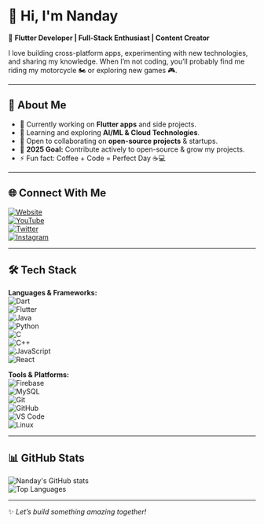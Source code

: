 # 👋 Hi, I'm Nanday  

🚀 **Flutter Developer | Full-Stack Enthusiast | Content Creator**  

I love building cross-platform apps, experimenting with new technologies, and sharing my knowledge. When I’m not coding, you’ll probably find me riding my motorcycle 🏍️ or exploring new games 🎮.  

---

## 🌟 About Me  
- 🔭 Currently working on **Flutter apps** and side projects.  
- 🌱 Learning and exploring **AI/ML & Cloud Technologies**.  
- 👯 Open to collaborating on **open-source projects** & startups.  
- 🥅 **2025 Goal:** Contribute actively to open-source & grow my projects.  
- ⚡ Fun fact: Coffee + Code = Perfect Day ☕💻  

---

## 🌐 Connect With Me  

[![Website](https://img.shields.io/badge/🌍-Portfolio-blue)](https://nandaydas.in)  
[![YouTube](https://img.shields.io/badge/📺-YouTube-red)](https://www.youtube.com/channel/UCUrJbmdbw5-Jteuu8y-IT7w)  
[![Twitter](https://img.shields.io/badge/🐦-Twitter-1DA1F2)](https://twitter.com/nanday_das)  
[![Instagram](https://img.shields.io/badge/📸-Instagram-E4405F)](https://www.instagram.com/mr_nanday/)  

---

## 🛠️ Tech Stack  

**Languages & Frameworks:**  
![Dart](https://img.shields.io/badge/-Dart-0175C2?logo=dart&logoColor=white)  
![Flutter](https://img.shields.io/badge/-Flutter-02569B?logo=flutter&logoColor=white)  
![Java](https://img.shields.io/badge/-Java-007396?logo=java&logoColor=white)  
![Python](https://img.shields.io/badge/-Python-3776AB?logo=python&logoColor=white)  
![C](https://img.shields.io/badge/-C-A8B9CC?logo=c&logoColor=white)  
![C++](https://img.shields.io/badge/-C++-00599C?logo=c%2B%2B&logoColor=white)  
![JavaScript](https://img.shields.io/badge/-JavaScript-F7DF1E?logo=javascript&logoColor=black)  
![React](https://img.shields.io/badge/-React-61DAFB?logo=react&logoColor=black)  

**Tools & Platforms:**  
![Firebase](https://img.shields.io/badge/-Firebase-FFCA28?logo=firebase&logoColor=black)  
![MySQL](https://img.shields.io/badge/-MySQL-4479A1?logo=mysql&logoColor=white)  
![Git](https://img.shields.io/badge/-Git-F05032?logo=git&logoColor=white)  
![GitHub](https://img.shields.io/badge/-GitHub-181717?logo=github&logoColor=white)  
![VS Code](https://img.shields.io/badge/-VS%20Code-007ACC?logo=visual-studio-code&logoColor=white)  
![Linux](https://img.shields.io/badge/-Linux-FCC624?logo=linux&logoColor=black)  

---

## 📊 GitHub Stats  

![Nanday's GitHub stats](https://github-readme-stats.vercel.app/api?username=nandaydas&show_icons=true&theme=radical)  
![Top Languages](https://github-readme-stats.vercel.app/api/top-langs/?username=nandaydas&layout=compact&theme=radical)  

---
✨ _Let’s build something amazing together!_
